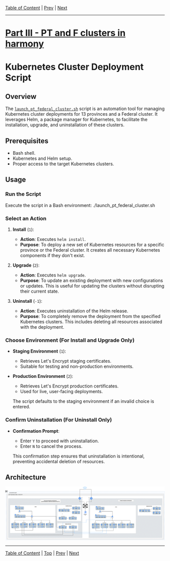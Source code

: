 [Table of Content](./README.md) | [Prev](./part-ii.md) | [Next](./part-iv.md)

--- 

# [Part III - PT and F clusters in harmony](#part-iii---pt-and-f-clusters-in-harmony)


# Kubernetes Cluster Deployment Script

## Overview
The [`launch_pt_federal_cluster.sh`](../k8s/launch_pt_federal_cluster.sh) script is an automation tool for managing Kubernetes cluster deployments for 13 provinces and a Federal cluster. It leverages Helm, a package manager for Kubernetes, to facilitate the installation, upgrade, and uninstallation of these clusters.

## Prerequisites
- Bash shell.
- Kubernetes and Helm setup.
- Proper access to the target Kubernetes clusters.

## Usage

### Run the Script
Execute the script in a Bash environment:
./launch_pt_federal_cluster.sh


### Select an Action

1. **Install** (`1`):
   - **Action**: Executes `helm install`.
   - **Purpose**: To deploy a new set of Kubernetes resources for a specific province or the Federal cluster. It creates all necessary Kubernetes components if they don't exist.

2. **Upgrade** (`2`):
   - **Action**: Executes `helm upgrade`.
   - **Purpose**: To update an existing deployment with new configurations or updates. This is useful for updating the clusters without disrupting their current state.

3. **Uninstall** (`-1`):
   - **Action**: Executes uninstallation of the Helm release.
   - **Purpose**: To completely remove the deployment from the specified Kubernetes clusters. This includes deleting all resources associated with the deployment.

### Choose Environment (For Install and Upgrade Only)

- **Staging Environment** (`1`):
   - Retrieves Let's Encrypt staging certificates.
   - Suitable for testing and non-production environments.

- **Production Environment** (`2`):
   - Retrieves Let's Encrypt production certificates.
   - Used for live, user-facing deployments.

   The script defaults to the staging environment if an invalid choice is entered.

### Confirm Uninstallation (For Uninstall Only)

- **Confirmation Prompt**:
   - Enter `Y` to proceed with uninstallation.
   - Enter `N` to cancel the process.

   This confirmation step ensures that uninstallation is intentional, preventing accidental deletion of resources.

## Architecture

![The deployed architecture](../k8s/architecture/k8s-paradire.png)

--- 

[Table of Content](./README.md) | [Top](#part-iii) | [Prev](./part-ii.md) | [Next](./part-iv.md)
